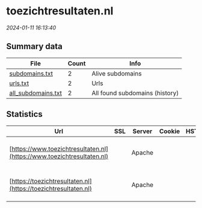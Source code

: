 # toezichtresultaten.nl
*2024-01-11 16:13:40*
## Summary data
| File       | Count | Info |
|------------|-------|------|
|[subdomains.txt](/data/toezichtresultaten.nl/subdomains.txt)|2|Alive subdomains|
|[urls.txt](/data/toezichtresultaten.nl/urls.txt)|2|Urls|
|[all_subdomains.txt](/data/toezichtresultaten.nl/all_subdomains.txt)|2|All found subdomains (history)|
## Statistics
| Url | SSL | Server | Cookie | HSTS | CSP | XFO | XXP | RP | Tech |Title |
|------------|-------|------|------|------|------|------|------|------|------|------|
|[https://www.toezichtresultaten.nl](https://www.toezichtresultaten.nl)| |Apache| | | | | | 3:white_check_mark: |Apache HTTP Server HSTS|Toezichtresultat...|
|[https://toezichtresultaten.nl](https://toezichtresultaten.nl)| |Apache| | | | | | 3:white_check_mark: |Apache HTTP Server HSTS|Toezichtresultat...|
